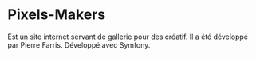 # Pixels-Makers

Est un site internet servant de gallerie pour des créatif. Il a été développé par Pierre Farris. Développé avec Symfony.